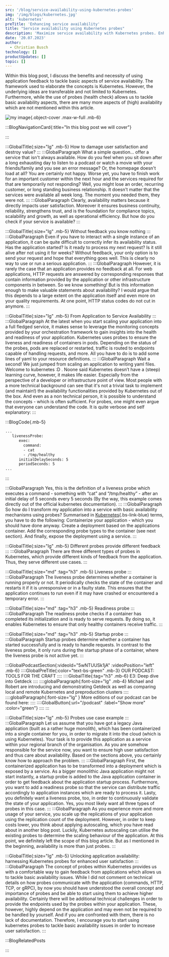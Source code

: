 ```yaml
---
src: '/blog/service-availability-using-kubernetes-probes'
img: '/img/blogs/kubernetes.jpg'
alt: 'kubernetes'
preTitle: 'Enhancing service availability'
title: "Service availability using Kubernetes probes"
description: 'Maximize service availability with Kubernetes probes. Enhance user satisfaction and transform your application into a resilient service.'
date: '20.07.2023'
author:
  - Christian Busch
technology: []
productUpdates: []
topic: []
---
```

Within this blog post, I discuss the benefits and necessity of using application feedback to tackle basic aspects of service availability. The framework used to elaborate the concepts is Kubernetes. However, the underlying ideas are transferable and not limited to Kubernetes. Furthermore, while the use of probes (health check) allows us to tackle basic availability aspects, there are many more aspects of (high) availability which are not mentioned within this article.
<!--more-->

![my image](/img/blogs/kubernetes.jpg){.object-cover .max-w-full .mb-6}

:::BlogNavigationCard{:title="In this blog post we will cover"}

:::

:::GlobalTitle{:size="lg" .mb-5}
How to damage user satisfaction and destroy value?
:::
:::GlobalParagraph
What a simple question… offer a service that isn't always available. How do you feel when you sit down after a long exhausting day to listen to a podcast or watch a movie with your friends/family and you see an error message? Or, the homepage doesn't load at all? You are certainly not happy. Worse yet, you have to finish work for an important customer within the next hour and the services required for that are temporarily not responding? Well, you might lose an order, recurring customer, or long standing business relationship. It doesn't matter that the services were available all week long. The moment you needed them, they were not.
:::
:::GlobalParagraph
Clearly, availability matters because it directly impacts user satisfaction. Moreover it ensures business continuity, reliability, strengthens trust, and is the foundation for compliance topics, scalability and growth, as well as operational efficiency. But how do you check if your service is available?
:::

:::GlobalTitle{:size="lg" .mb-5}
Without feedback you know nothing
:::
:::GlobalParagraph
Even if you have to interact with a single instance of an application, it can be quite difficult to correctly infer its availability status. Has the application started? Is it ready to process my next request? Is it still alive after not using it for weeks? Without feedback, your only option is to send your request and hope that everything goes well. This is clearly no way to use or run a serious application.
:::
:::GlobalParagraph
However, it is rarely the case that an application provides no feedback at all. For web applications, HTTP requests are answered by corresponding responses that contain information provided by the application or other infrastructure components in between. So we know something! But is this information enough to make valuable statements about availability? I would argue that this depends to a large extent on the application itself and even more on your quality requirements. At one point, HTTP status codes do not cut in anymore.
:::

:::GlobalTitle{:size="lg" .mb-5}
From Application to Service Availability
:::
:::GlobalParagraph
At the latest when you start scaling your application into a full fledged service, it makes sense to leverage the monitoring concepts provided by your orchestration framework to gain insights into the health and readiness of your application. Kubernetes uses probes to ensure the liveness and readiness of containers in pods. Depending on the status of the probes, pods are replaced or restarted, traffic is routed to endpoints capable of handling requests, and more. All you have to do is to add some lines of yaml to your resource definitions.
:::
:::GlobalParagraph
Wait a second! We just jumped from scaling an application to writing yaml files. Welcome to kubernetes :D . Noone said Kubernetes doesn’t have a (steep) learning curve, however, it makes life easier. Especially from the perspective of a developer or infrastructure point of view. Most people with a more technical background can see that it's not a trivial task to implement (and maintain!) the availability functionalities provided by Kubernetes out of the box. And even as a non technical person, it is possible to understand the concepts - which is often sufficient. For probes, one might even argue that everyone can understand the code. It is quite verbose and self explanatory:
:::

:::BlogCode{.mb-5}
```bash
...
   livenessProbe:
      exec:
        command:
        - cat
        - /tmp/healthy
      initialDelaySeconds: 5
      periodSeconds: 5
...
```
:::

:::GlobalParagraph
Yes, this is the definition of a liveness probe which executes a command - something with “cat” and “/tmp/healthy” - after an initial delay of 5 seconds every 5 seconds (By the way, this example comes directly out of the official kubernetes documentation).
:::
:::GlobalParagraph
So how do I transform my application into a service with basic availability mechanisms using probes? Summarised in [Kubernetes](/blog/kubernetes-explained-for-non-developers/){.bs-link-blue} terms, you have to do the following: Containerize your application - which you should have done anyway. Create a deployment based on the applications container. Add the corresponding probe types to the container (see next section). And finally, expose the deployment using a service.
:::

:::GlobalTitle{:size="lg" .mb-5}
Different probes provide different feedback
:::
:::GlobalParagraph
There are three different types of probes in Kubernetes, which provide different kinds of feedback from the application. Thus, they serve different use cases.
:::

:::GlobalTitle{:size="md" :tag="h3" .mb-5}
Liveness probe
:::
:::GlobalParagraph
The liveness probe determines whether a container is running properly or not. It periodically checks the state of the container and restarts it if it is unresponsive or in a faulty state. This ensures that the application continues to run even if it may have crashed or encountered a temporary error.
:::

:::GlobalTitle{:size="md" :tag="h3" .mb-5}
Readiness probe
:::
:::GlobalParagraph
The readiness probe checks if a container has completed its initialization and is ready to serve requests. By doing so, it enables Kubernetes to ensure that only healthy containers receive traffic.
:::

:::GlobalTitle{:size="md" :tag="h3" .mb-5}
Startup probe
:::
:::GlobalParagraph
Startup probes determine whether a container has started successfully and is ready to handle requests. In contrast to the liveness probe, it only runs during the startup phase of a container, where the liveness probe is not active yet.
:::

:::GlobalPodcastSection{:videoId="5wNTUUSk1jA" :videoPosition="left" .mb-6}
::::GlobalPreTitle{:color="text-bs-green" .mb-3}
OUR PODCAST: TOOLS FOR THE CRAFT
::::
::::GlobalTitle{:tag="h3" .mb-6}
E3: Deep dive into Getdeck
::::
::::globalParagraph{:font-size="lg" .mb-4}
Michael and Robert are introducing and demonstrating Getdeck as well as comparing local and remote Kubernetes and preproduction clusters
::::
::::globalParagraph{:font-size="lg" }
More editions of our podcast can be found here:
::::
::::GlobalButton{:url="/podcast" :label="Show more" :color="green"}
::::
:::

:::GlobalTitle{:size="lg" .mb-5}
Probes use case example
:::
:::GlobalParagraph
Let us assume that you have got a legacy Java application (built as a rather huge monolith), which has been containerized into a single container for you, in order to migrate it into the cloud (which is using Kubernetes). Your task is to provide this application as a service within your regional branch of the organisation. As you are somehow responsible for the service now, you want to ensure high user satisfaction and thus care about availability. Based on the sections above, you certainly know how to approach the problem.
:::
:::GlobalParagraph
First, the containerized application has to be transformed into a deployment which is exposed by a service. As a bigger monolithic Java application might not start instantly, a startup probe is added to the Java application container in order to get feedback about the application startup process. Furthermore, you want to add a readiness probe so that the service can distribute traffic accordingly to application instances which are ready to process it. Lasty, you definitely want a liveness probe, too, in order to continuously validate the state of your application. Yes, you most likely want all three types of probes in this case.
:::
:::GlobalParagraph
As you experience more and more usage of your service, you scale up the replications of your application using the replication count of the deployment. However, in order to keep costs lower, you think about applying autoscaling, which you have read about in another blog post. Luckily, Kubernetes autoscaling can utilise the existing probes to determine the scaling behaviour of the application. At this point, we definitely left the scope of this blog article. But as I mentioned in the beginning, availability is more than just probes.
:::

:::GlobalTitle{:size="lg" .mb-5}
Unlocking application availability: harnessing Kubernetes probes for enhanced user satisfaction
:::
:::GlobalParagraph
The concept of probes within Kubernetes provides us with a comfortable way to gain feedback from applications which allows us to tackle basic availability issues. While I did not comment on technical details on how probes communicate with the application (commands, HTTP, TCP, or gRPC), by now you should have understood the overall concept and importance of probes and be able to start using them to achieve higher availability. Certainly there will be additional technical challenges in order to provide the endpoints used by the probes within your application. These, however, highly depend on the application and may even not be required to be handled by yourself. And if you are confronted with them, there is no lack of documentation. Therefore, I encourage you to start using kubernetes probes to tackle basic availability issues in order to increase user satisfaction.
:::

:::BlogRelatedPosts

:::
